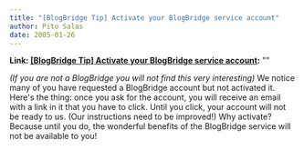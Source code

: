 ```yaml
---
title: "[BlogBridge Tip] Activate your BlogBridge service account"
author: Pito Salas
date: 2005-01-26
---
```


**Link: [[BlogBridge Tip] Activate your BlogBridge service account](None):** ""

_(If you are not a BlogBridge you will not find this very interesting)_ We
notice many of you have requested a BlogBridge account but not activated it.
Here's the thing: once you ask for the account, you will receive an email with
a link in it that you have to click. Until you click, your account will not be
ready to us. (Our instructions need to be improved!)  Why activate? Because
until you do, the wonderful benefits of the BlogBridge service will not be
available to you!


